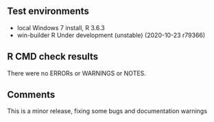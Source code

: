## Test environments
* local Windows 7 install, R 3.6.3
* win-builder R Under development (unstable) (2020-10-23 r79366)

## R CMD check results
There were no ERRORs or WARNINGS or NOTES.


## Comments
This is a minor release, fixing some bugs and documentation warnings



